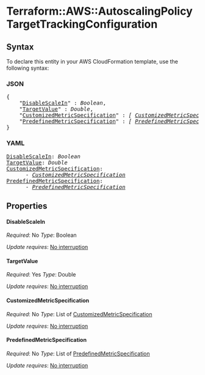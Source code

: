 # Terraform::AWS::AutoscalingPolicy TargetTrackingConfiguration

## Syntax

To declare this entity in your AWS CloudFormation template, use the following syntax:

### JSON

<pre>
{
    "<a href="#disablescalein" title="DisableScaleIn">DisableScaleIn</a>" : <i>Boolean</i>,
    "<a href="#targetvalue" title="TargetValue">TargetValue</a>" : <i>Double</i>,
    "<a href="#customizedmetricspecification" title="CustomizedMetricSpecification">CustomizedMetricSpecification</a>" : <i>[ <a href="targettrackingconfiguration-customizedmetricspecification.md">CustomizedMetricSpecification</a>, ... ]</i>,
    "<a href="#predefinedmetricspecification" title="PredefinedMetricSpecification">PredefinedMetricSpecification</a>" : <i>[ <a href="targettrackingconfiguration-predefinedmetricspecification.md">PredefinedMetricSpecification</a>, ... ]</i>
}
</pre>

### YAML

<pre>
<a href="#disablescalein" title="DisableScaleIn">DisableScaleIn</a>: <i>Boolean</i>
<a href="#targetvalue" title="TargetValue">TargetValue</a>: <i>Double</i>
<a href="#customizedmetricspecification" title="CustomizedMetricSpecification">CustomizedMetricSpecification</a>: <i>
      - <a href="targettrackingconfiguration-customizedmetricspecification.md">CustomizedMetricSpecification</a></i>
<a href="#predefinedmetricspecification" title="PredefinedMetricSpecification">PredefinedMetricSpecification</a>: <i>
      - <a href="targettrackingconfiguration-predefinedmetricspecification.md">PredefinedMetricSpecification</a></i>
</pre>

## Properties

#### DisableScaleIn

_Required_: No
_Type_: Boolean

_Update requires_: [No interruption](https://docs.aws.amazon.com/AWSCloudFormation/latest/UserGuide/using-cfn-updating-stacks-update-behaviors.html#update-no-interrupt)

#### TargetValue

_Required_: Yes
_Type_: Double

_Update requires_: [No interruption](https://docs.aws.amazon.com/AWSCloudFormation/latest/UserGuide/using-cfn-updating-stacks-update-behaviors.html#update-no-interrupt)

#### CustomizedMetricSpecification

_Required_: No
_Type_: List of <a href="targettrackingconfiguration-customizedmetricspecification.md">CustomizedMetricSpecification</a>

_Update requires_: [No interruption](https://docs.aws.amazon.com/AWSCloudFormation/latest/UserGuide/using-cfn-updating-stacks-update-behaviors.html#update-no-interrupt)

#### PredefinedMetricSpecification

_Required_: No
_Type_: List of <a href="targettrackingconfiguration-predefinedmetricspecification.md">PredefinedMetricSpecification</a>

_Update requires_: [No interruption](https://docs.aws.amazon.com/AWSCloudFormation/latest/UserGuide/using-cfn-updating-stacks-update-behaviors.html#update-no-interrupt)

